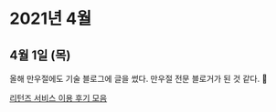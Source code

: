 # 2021년 4월

## 4월 1일 (목)

올해 만우절에도 기술 블로그에 글을 썼다. 만우절 전문 블로거가 된 것 같다. 🤔

[리턴즈 서비스 이용 후기 모음](https://microprotect.github.io/2021/04/01/april-fools-day/)
